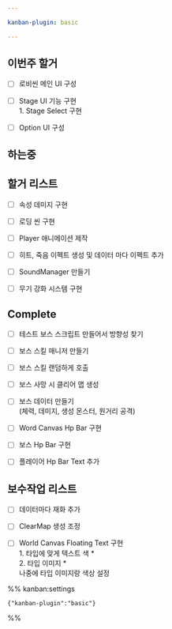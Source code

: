 ```yaml
---

kanban-plugin: basic

---
```


## 이번주 할거

- [ ] 로비씬 메인 UI 구성
- [ ] Stage UI 기능 구현<br>1. Stage Select 구현
- [ ] Option UI 구성


## 하는중



## 할거 리스트

- [ ] 속성 데미지 구현
- [ ] 로딩 씬 구현
- [ ] Player 애니메이션 제작
- [ ] 히트, 죽음 이펙트 생성 및 데이터 마다 이펙트 추가
- [ ] SoundManager 만들기
- [ ] 무기 강화 시스템 구현


## Complete

- [ ] 테스트 보스 스크립트 만들어서 방향성 찾기
- [ ] 보스 스킬 매니저 만들기
- [ ] 보스 스킬 랜덤하게 호출
- [ ] 보스 사망 시 클리어 맵 생성
- [ ] 보스 데이터 만들기<br>(체력, 데미지, 생성 몬스터, 원거리 공격)
- [ ] Word Canvas Hp Bar 구현
- [ ] 보스 Hp Bar 구현
- [ ] 플레이어 Hp Bar Text 추가


## 보수작업 리스트

- [ ] 데이터마다 재화 추가
- [ ] ClearMap 생성 조정
- [ ] World Canvas Floating Text 구현<br>1. 타입에 맞게 텍스트 색 *<br>2. 타입 이미지 *<br>나중에 타입 이미지랑 색상 설정




%% kanban:settings
```
{"kanban-plugin":"basic"}
```
%%